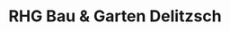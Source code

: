 ---
title: "RHG Bau & Garten Delitzsch"
url: /delitzsch/rhg-bau-und-garten-delitzsch/
shop: Baumarkt
---